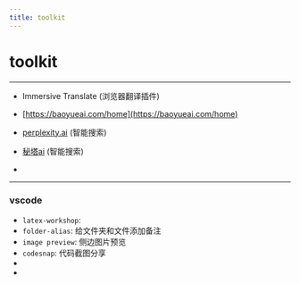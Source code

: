 ```yaml
---
title: toolkit
--- 
```

# toolkit

---

- Immersive Translate (浏览器翻译插件)

- [https://baoyueai.com/home](https://baoyueai.com/home) 

- [perplexity.ai](https://www.perplexity.ai/?login-source=oneTapHome) (智能搜索)

- [秘塔ai](https://metaso.cn/)  (智能搜索)

- 

---

### vscode

- `latex-workshop`: 
- `folder-alias`: 给文件夹和文件添加备注
- `image preview`: 侧边图片预览
- `codesnap`: 代码截图分享
- 
- 